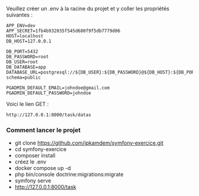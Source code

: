 Veuillez créer un .env à la racine du projet et y coller les propriétés suivantes :

```env
APP_ENV=dev
APP_SECRET=1fb4b932035f545d680f9f5db7779d06
HOST=localhost
DB_HOST=127.0.0.1

DB_PORT=5432
DB_PASSWORD=root
DB_USER=root
DB_DATABASE=app
DATABASE_URL=postgresql://${DB_USER}:${DB_PASSWORD}@${DB_HOST}:${DB_PORT}/${DB_DATABASE}?schema=public

PGADMIN_DEFAULT_EMAIL=johndoe@gmail.com
PGADMIN_DEFAULT_PASSWORD=johndoe

```

Voici le lien GET :
```bash
http://127.0.0.1:8000/task/datas
```

### Comment lancer le projet
- git clone https://github.com/jpkamdem/symfony-exercice.git
- cd symfony-exercice
- composer install
- créez le .env
- docker compose up -d
- php bin/console doctrine:migrations:migrate
- symfony serve
- http://127.0.0.1:8000/task